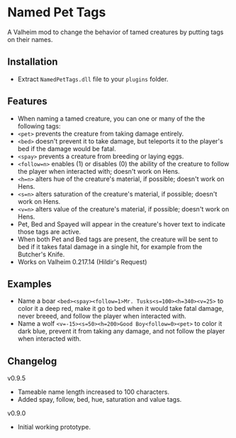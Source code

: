 # Named Pet Tags

A Valheim mod to change the behavior of tamed creatures by putting tags on their names.

## Installation

- Extract `NamedPetTags.dll` file to your `plugins` folder.

## Features

- When naming a tamed creature, you can one or many of the the following tags:
- `<pet>` prevents the creature from taking damage entirely.
- `<bed>` doesn't prevent it to take damage, but teleports it to the player's bed if the damage would be fatal.
- `<spay>` prevents a creature from breeding or laying eggs.
- `<follow=n>` enables (1) or disables (0) the ability of the creature to follow the player when interacted with; doesn't work on Hens.
- `<h=n>` alters hue of the creature's material, if possible; doesn't work on Hens.
- `<s=n>` alters saturation of the creature's material, if possible; doesn't work on Hens.
- `<v=n>` alters value of the creature's material, if possible; doesn't work on Hens.
- Pet, Bed and Spayed will appear in the creature's hover text to indicate those tags are active.
- When both Pet and Bed tags are present, the creature will be sent to bed if it takes fatal damage in a single hit, for example from the Butcher's Knife.
- Works on Valheim 0.217.14 (Hildir's Request)

## Examples

- Name a boar `<bed><spay><follow=1>Mr. Tusks<s=100><h=340><v=25>` to color it a deep red, make it go to bed when it would take fatal damage, never breeed, and follow the player when interacted with.
- Name a wolf `<v=-15><s=50><h=200>Good Boy<follow=0><pet>` to color it dark blue, prevent it from taking any damage, and not follow the player when interacted with.

## Changelog

v0.9.5
- Tameable name length increased to 100 characters.
- Added spay, follow, bed, hue, saturation and value tags.

v0.9.0
- Initial working prototype.
